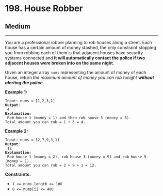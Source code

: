 # 198. House Robber

## Medium

***

You are a professional robber planning to rob houses along a street. Each house has a certain amount of money stashed, the only constraint stopping you from robbing each of them is that adjacent houses have security systems connected and **it will automatically contact the police if two adjacent houses were broken into on the same night**.

Given an integer array `nums` representing the amount of money of each house, return _the maximum amount of money you can rob tonight **without alerting the police**_.

&#x20;

**Example 1:**

<pre><code>Input: nums = [1,2,3,1]
<strong>Output:
</strong> 4
<strong>Explanation:
</strong> Rob house 1 (money = 1) and then rob house 3 (money = 3).
Total amount you can rob = 1 + 3 = 4.</code></pre>

**Example 2:**

<pre><code>Input: nums = [2,7,9,3,1]
<strong>Output:
</strong> 12
<strong>Explanation:
</strong> Rob house 1 (money = 2), rob house 3 (money = 9) and rob house 5 (money = 1).
Total amount you can rob = 2 + 9 + 1 = 12.</code></pre>

&#x20;

**Constraints:**

* `1 <= nums.length <= 100`
* `0 <= nums[i] <= 400`
